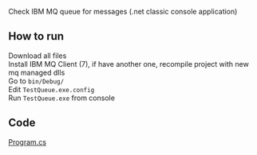 Check IBM MQ queue for messages (.net classic console application)

## How to run

Download all files  
Install IBM MQ Client (7), if have another one, recompile project with new mq managed dlls  
Go to `bin/Debug/`  
Edit `TestQueue.exe.config`  
Run `TestQueue.exe` from console

## Code

[Program.cs](Program.cs)

